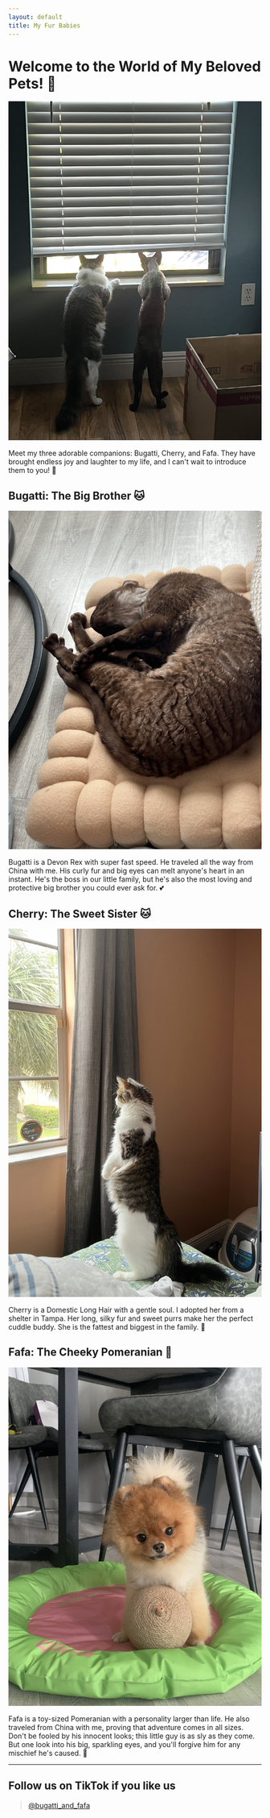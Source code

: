 ```yaml
---
layout: default
title: My Fur Babies
---
```


# Welcome to the World of My Beloved Pets! 🐾

![Bugatti and Cherry](../assets/two.jpg)

Meet my three adorable companions: Bugatti, Cherry, and Fafa. They have brought endless joy and laughter to my life, and I can't wait to introduce them to you! 🥰

## Bugatti: The Big Brother 🐱

![Bugatti](../assets/bugatti.jpg)

Bugatti is a Devon Rex with super fast speed. He traveled all the way from China with me. His curly fur and big eyes can melt anyone's heart in an instant. He's the boss in our little family, but he's also the most loving and protective big brother you could ever ask for. 💕

## Cherry: The Sweet Sister 🐱

![Cherry](../assets/cherry.jpg)

Cherry is a Domestic Long Hair with a gentle soul. I adopted her from a shelter in Tampa. Her long, silky fur and sweet purrs make her the perfect cuddle buddy. She is the fattest and biggest in the family. 🌸

## Fafa: The Cheeky Pomeranian 🐶

![Fafa](../assets/fafa.jpg)

Fafa is a toy-sized Pomeranian with a personality larger than life. He also traveled from China with me, proving that adventure comes in all sizes. Don't be fooled by his innocent looks; this little guy is as sly as they come. But one look into his big, sparkling eyes, and you'll forgive him for any mischief he's caused. 🎀

---

## Follow us on TikTok if you like us

<blockquote class="tiktok-embed" cite="https://www.tiktok.com/@bugatti_and_fafa" data-unique-id="bugatti_and_fafa" data-embed-type="creator" style="max-width: 780px; min-width: 288px;">
  <section>
    <a target="_blank" href="https://www.tiktok.com/@bugatti_and_fafa?refer=creator_embed">@bugatti_and_fafa</a>
  </section>
</blockquote>
<script async src="https://www.tiktok.com/embed.js"></script>
